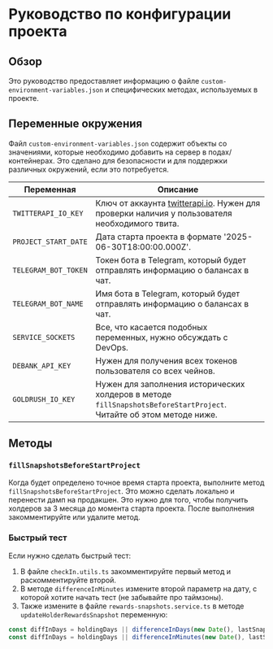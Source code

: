 # Руководство по конфигурации проекта

## Обзор

Это руководство предоставляет информацию о файле `custom-environment-variables.json` и специфических методах, используемых в проекте.

## Переменные окружения

Файл `custom-environment-variables.json` содержит объекты со значениями, которые необходимо добавить на сервер в подах/контейнерах. Это сделано для безопасности и для поддержки различных окружений, если это потребуется.

| Переменная | Описание |
|-----------|----------|
| `TWITTERAPI_IO_KEY` | Ключ от аккаунта [twitterapi.io](https://twitterapi.io/). Нужен для проверки наличия у пользователя необходимого твита. |
| `PROJECT_START_DATE` | Дата старта проекта в формате '2025-06-30T18:00:00.000Z'. |
| `TELEGRAM_BOT_TOKEN` | Токен бота в Telegram, который будет отправлять информацию о балансах в чат. |
| `TELEGRAM_BOT_NAME` | Имя бота в Telegram, который будет отправлять информацию о балансах в чат. |
| `SERVICE_SOCKETS` | Все, что касается подобных переменных, нужно обсуждать с DevOps. |
| `DEBANK_API_KEY` | Нужен для получения всех токенов пользователя со всех чейнов. |
| `GOLDRUSH_IO_KEY` | Нужен для заполнения исторических холдеров в методе `fillSnapshotsBeforeStartProject`. Читайте об этом методе ниже. |

## Методы

### `fillSnapshotsBeforeStartProject`

Когда будет определено точное время старта проекта, выполните метод `fillSnapshotsBeforeStartProject`. Это можно сделать локально и перенести дамп на продакшен. Это нужно для того, чтобы получить холдеров за 3 месяца до момента старта проекта. После выполнения закомментируйте или удалите метод.

### Быстрый тест

Если нужно сделать быстрый тест:

1. В файле `checkIn.utils.ts` закомментируйте первый метод и раскомментируйте второй.
2. В методе `differenceInMinutes` измените второй параметр на дату, с которой хотите начать тест (не забывайте про таймзоны).
3. Также измените в файле `rewards-snapshots.service.ts` в методе `updateHolderRewardsSnapshot` переменную:

```typescript
const diffInDays = holdingDays || differenceInDays(new Date(), lastSnapshot.date);
const diffInDays = holdingDays || differenceInMinutes(new Date(), lastSnapshot.date);
